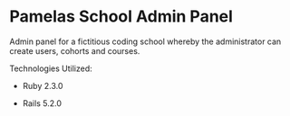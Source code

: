 # Pamelas School Admin Panel

Admin panel for a fictitious coding school whereby the administrator can create users, cohorts and courses.


Technologies Utilized:

* Ruby 2.3.0

* Rails  5.2.0



